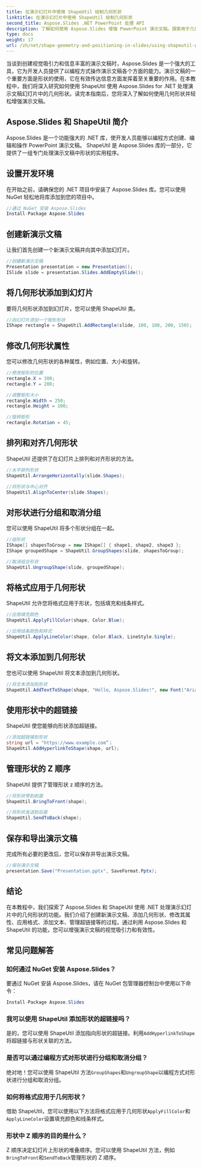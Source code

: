 ```yaml
---
title: 在演示幻灯片中使用 ShapeUtil 绘制几何形状
linktitle: 在演示幻灯片中使用 ShapeUtil 绘制几何形状
second_title: Aspose.Slides .NET PowerPoint 处理 API
description: 了解如何使用 Aspose.Slides 增强 PowerPoint 演示文稿。探索用于几何形状操作的 ShapeUtil。 .NET 源代码的分步指南。有效优化演示。
type: docs
weight: 17
url: /zh/net/shape-geometry-and-positioning-in-slides/using-shapeutil-geometry-shape/
---
```

当谈到创建视觉吸引力和信息丰富的演示文稿时，Aspose.Slides 是一个强大的工具，它为开发人员提供了以编程方式操作演示文稿各个方面的能力。演示文稿的一个重要方面是形状的使用，它在有效传达信息方面发挥着至关重要的作用。在本教程中，我们将深入研究如何使用 ShapeUtil 使用 Aspose.Slides for .NET 处理演示文稿幻灯片中的几何形状。读完本指南后，您将深入了解如何使用几何形状并轻松增强演示文稿。

## Aspose.Slides 和 ShapeUtil 简介

Aspose.Slides 是一个功能强大的 .NET 库，使开发人员能够以编程方式创建、编辑和操作 PowerPoint 演示文稿。 ShapeUtil 是 Aspose.Slides 库的一部分，它提供了一组专门处理演示文稿中形状的实用程序。

## 设置开发环境

在开始之前，请确保您的 .NET 项目中安装了 Aspose.Slides 库。您可以使用 NuGet 轻松地将库添加到您的项目中。

```csharp
//通过 NuGet 安装 Aspose.Slides
Install-Package Aspose.Slides
```

## 创建新演示文稿

让我们首先创建一个新演示文稿并向其中添加幻灯片。

```csharp
//创建新演示文稿
Presentation presentation = new Presentation();
ISlide slide = presentation.Slides.AddEmptySlide();
```

## 将几何形状添加到幻灯片

要将几何形状添加到幻灯片，您可以使用 ShapeUtil 类。

```csharp
//向幻灯片添加一个矩形形状
IShape rectangle = ShapeUtil.AddRectangle(slide, 100, 100, 200, 150);
```

## 修改几何形状属性

您可以修改几何形状的各种属性，例如位置、大小和旋转。

```csharp
//修改矩形的位置
rectangle.X = 300;
rectangle.Y = 200;

//调整矩形大小
rectangle.Width = 250;
rectangle.Height = 100;

//旋转矩形
rectangle.Rotation = 45;
```

## 排列和对齐几何形状

ShapeUtil 还提供了在幻灯片上排列和对齐形状的方法。

```csharp
//水平排列形状
ShapeUtil.ArrangeHorizontally(slide.Shapes);

//将形状与中心对齐
ShapeUtil.AlignToCenter(slide.Shapes);
```

## 对形状进行分组和取消分组

您可以使用 ShapeUtil 将多个形状分组在一起。

```csharp
//组形状
IShape[] shapesToGroup = new IShape[] { shape1, shape2, shape3 };
IShape groupedShape = ShapeUtil.GroupShapes(slide, shapesToGroup);

//取消组合形状
ShapeUtil.UngroupShape(slide, groupedShape);
```

## 将格式应用于几何形状

ShapeUtil 允许您将格式应用于形状，包括填充和线条样式。

```csharp
//应用填充颜色
ShapeUtil.ApplyFillColor(shape, Color.Blue);

//应用线条颜色和样式
ShapeUtil.ApplyLineColor(shape, Color.Black, LineStyle.Single);
```

## 将文本添加到几何形状

您也可以使用 ShapeUtil 将文本添加到几何形状。

```csharp
//将文本添加到形状
ShapeUtil.AddTextToShape(shape, "Hello, Aspose.Slides!", new Font("Arial", 12), Color.Black);
```

## 使用形状中的超链接

ShapeUtil 使您能够向形状添加超链接。

```csharp
//添加超链接到形状
string url = "https://www.example.com”；
ShapeUtil.AddHyperlinkToShape(shape, url);
```

## 管理形状的 Z 顺序

ShapeUtil 提供了管理形状 z 顺序的方法。

```csharp
//将形状带到前面
ShapeUtil.BringToFront(shape);

//将形状发送到后面
ShapeUtil.SendToBack(shape);
```

## 保存和导出演示文稿

完成所有必要的更改后，您可以保存并导出演示文稿。

```csharp
//保存演示文稿
presentation.Save("Presentation.pptx", SaveFormat.Pptx);
```

## 结论

在本教程中，我们探索了 Aspose.Slides 和 ShapeUtil 使用 .NET 处理演示幻灯片中的几何形状的功能。我们介绍了创建新演示文稿、添加几何形状、修改其属性、应用格式、添加文本、管理超链接等的过程。通过利用 Aspose.Slides 和 ShapeUtil 的功能，您可以增强演示文稿的视觉吸引力和有效性。

## 常见问题解答

### 如何通过 NuGet 安装 Aspose.Slides？

要通过 NuGet 安装 Aspose.Slides，请在 NuGet 包管理器控制台中使用以下命令：

```csharp
Install-Package Aspose.Slides
```

### 我可以使用 ShapeUtil 添加形状的超链接吗？

是的，您可以使用 ShapeUtil 添加指向形状的超链接。利用`AddHyperlinkToShape`将超链接与形状关联的方法。

### 是否可以通过编程方式对形状进行分组和取消分组？

绝对地！您可以使用 ShapeUtil 方法`GroupShapes`和`UngroupShape`以编程方式对形状进行分组和取消分组。

### 如何将格式应用于几何形状？

借助 ShapeUtil，您可以使用以下方法将格式应用于几何形状`ApplyFillColor`和`ApplyLineColor`设置填充颜色和线条样式。

### 形状中 Z 顺序的目的是什么？

 Z 顺序决定幻灯片上形状的堆叠顺序。您可以使用 ShapeUtil 方法，例如`BringToFront`和`SendToBack`管理形状的 Z 顺序。